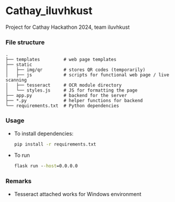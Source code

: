 # Cathay_iluvhkust
Project for Cathay Hackathon 2024, team iluvhkust

### File structure
```
.
├── templates         # web page templates
├── static
│   ├── img/qr        # stores QR codes (temporarily)
│   ├── js            # scripts for functional web page / live scanning
│   ├── tesseract     # OCR module directory
│   └── styles.js     # JS for formatting the page
├── app.py            # backend for the server
├── *.py              # helper functions for backend
└── requirements.txt  # Python dependencies
```

### Usage
- To install dependencies:
  ```cmd
  pip install -r requirements.txt
  ```
- To run
  ```cmd
  flask run --host=0.0.0.0
  ```

### Remarks
  - Tesseract attached works for Windows environment 